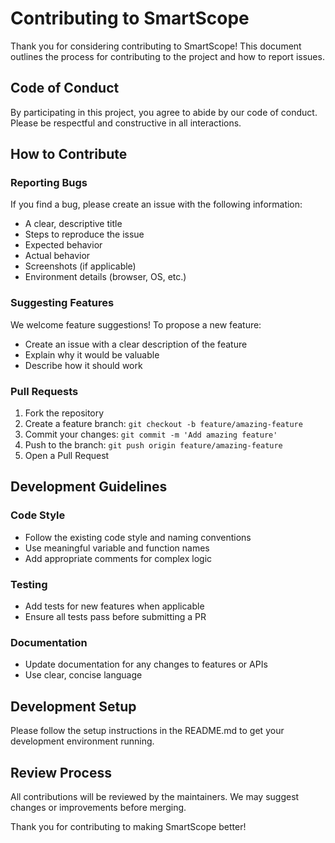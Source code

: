 # Contributing to SmartScope

Thank you for considering contributing to SmartScope! This document outlines the process for contributing to the project and how to report issues.

## Code of Conduct

By participating in this project, you agree to abide by our code of conduct. Please be respectful and constructive in all interactions.

## How to Contribute

### Reporting Bugs

If you find a bug, please create an issue with the following information:
- A clear, descriptive title
- Steps to reproduce the issue
- Expected behavior
- Actual behavior
- Screenshots (if applicable)
- Environment details (browser, OS, etc.)

### Suggesting Features

We welcome feature suggestions! To propose a new feature:
- Create an issue with a clear description of the feature
- Explain why it would be valuable
- Describe how it should work

### Pull Requests

1. Fork the repository
2. Create a feature branch: `git checkout -b feature/amazing-feature`
3. Commit your changes: `git commit -m 'Add amazing feature'`
4. Push to the branch: `git push origin feature/amazing-feature`
5. Open a Pull Request

## Development Guidelines

### Code Style

- Follow the existing code style and naming conventions
- Use meaningful variable and function names
- Add appropriate comments for complex logic

### Testing

- Add tests for new features when applicable
- Ensure all tests pass before submitting a PR

### Documentation

- Update documentation for any changes to features or APIs
- Use clear, concise language

## Development Setup

Please follow the setup instructions in the README.md to get your development environment running.

## Review Process

All contributions will be reviewed by the maintainers. We may suggest changes or improvements before merging.

Thank you for contributing to making SmartScope better! 